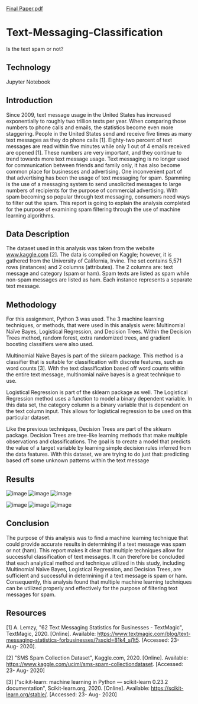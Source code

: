 
[Final Paper.pdf](https://github.com/coreyyesavage/Text-Messaging-Classification/files/6184625/Final.Paper.pdf)
# Text-Messaging-Classification
Is the text spam or not?

## Technology
Jupyter Notebook

## Introduction
Since 2009, text message usage in the United States has increased exponentially to roughly two trillion texts per year. 
When comparing those numbers to phone calls and emails, the statistics become even more staggering. People in the United 
States send and receive five times as many text messages as they do phone calls [1]. Eighty-two percent of text messages 
are read within five minutes while only 1 out of 4 emails received are opened [1]. These numbers are very important, and 
they continue to trend towards more text message usage. Text messaging is no longer used for communication between friends 
and family only, it has also become common place for businesses and advertising. One inconvenient part of that advertising has
been the usage of text messaging for spam. Spamming is the use of a messaging system to send unsolicited messages to large 
numbers of recipients for the purpose of commercial advertising. With spam becoming so popular through text messaging, 
consumers need ways to filter out the spam.  This report is going to explain the analysis completed for the purpose of 
examining spam filtering through the use of machine learning algorithms. 

## Data Description
The dataset used in this analysis was taken from the website www.kaggle.com [2]. The data is compiled on Kaggle; however, 
it is gathered from the University of California, Irvine. The set contains 5,571 rows (instances) and 2 columns (attributes). 
The 2 columns are: text message and category (spam or ham). Spam texts are listed as spam while non-spam messages are listed 
as ham. Each instance represents a separate text message.

## Methodology
For this assignment, Python 3 was used. The 3 machine learning techniques, or methods, that were used in this analysis were: 
Multinomial Naïve Bayes, Logistical Regression, and Decision Trees. Within the Decision Trees method, random forest, 
extra randomized trees, and gradient boosting classifiers were also used. 

Multinomial Naïve Bayes is part of the sklearn package. This method is a classifier that is suitable for classification 
with discrete features, such as word counts [3]. With the text classification based off word counts within the entire 
text message, multinomial naïve bayes is a great technique to use.

Logistical Regression is part of the sklearn package as well. The Logistical Regression method uses a function to model a binary 
dependent variable. In this data set, the category column is a binary variable that is dependent on the text column input. 
This allows for logistical regression to be used on this particular dataset.

Like the previous techniques, Decision Trees are part of the sklearn package. Decision Trees are tree-like learning methods that make 
multiple observations and classifications. The goal is to create a model that predicts the value of a target variable by learning 
simple decision rules inferred from the data features. With this dataset, we are trying to do just that: predicting based off some
unknown patterns within the text message

## Results
![image](https://user-images.githubusercontent.com/60716763/112786282-e4188780-9023-11eb-9d86-d63f020e9c40.png)
![image](https://user-images.githubusercontent.com/60716763/112786142-956aed80-9023-11eb-85f3-d626f2f24a1b.png)
![image](https://user-images.githubusercontent.com/60716763/112786169-a61b6380-9023-11eb-865e-5f55244a4d43.png)

![image](https://user-images.githubusercontent.com/60716763/112786180-aca9db00-9023-11eb-916d-c0e7035656c5.png)
![image](https://user-images.githubusercontent.com/60716763/112786187-b29fbc00-9023-11eb-8169-d690b7578ab2.png)
![image](https://user-images.githubusercontent.com/60716763/112786202-b8959d00-9023-11eb-8415-87e7f332705b.png)

## Conclusion
The purpose of this analysis was to find a machine learning technique that could provide accurate results in
determining if a text message was spam or not (ham). This report makes it clear that multiple techniques allow for successful
classification of text messages. It can therefore be concluded that each analytical method and technique
utilized in this study, including Multinomial Naïve Bayes, Logistical Regression, and Decision Trees, are sufficient
and successful in determining if a text message is spam or ham. Consequently, this analysis found that multiple
machine learning techniques can be utilized properly and effectively for the purpose of filtering text messages for spam. 

## Resources
[1] A. Lemzy, "62 Text Messaging Statistics for Businesses - TextMagic", TextMagic, 2020. [Online]. 
Available: https://www.textmagic.com/blog/text-messaging-statistics-forbusinesses/?sscid=81k4_sj1t5. [Accessed: 23- Aug- 2020].

[2] "SMS Spam Collection Dataset", Kaggle.com, 2020. [Online].
Available: https://www.kaggle.com/uciml/sms-spam-collectiondataset. [Accessed: 23- Aug- 2020]

[3] ]"scikit-learn: machine learning in Python — scikit-learn 0.23.2 documentation", Scikit-learn.org, 2020. [Online]. 
Available: https://scikit-learn.org/stable/. [Accessed: 23- Aug- 2020]
